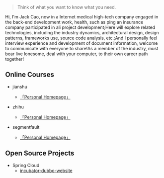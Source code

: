 
> Think of what you want to know what you need.

Hi, I'm Jack Cao, now in a Internet medical high-tech company engaged in the back-end development work, health, such as ping an insurance company participated in ali project development;Here will explore related technologies, including the industry dynamics, architectural design, design patterns, frameworks use, source code analysis, etc.;And I personally feel interview experience and development of document information, welcome to communicate with everyone to share!As a member of the industry, must bear live lonesome, deal with your computer, to their own career path together!



## Online Courses

- jianshu
    - [「Personal Homepage」](https://www.jianshu.com/u/faa01fa59ea3)

- zhihu
    - [「Personal Homepage」](https://www.zhihu.com/people/wang-le-6-62/activities)

- segmentfault
    - [「Personal Homepage」](https://segmentfault.com/u/xiaomage_5c10d17d26987)


## Open Source Projects

- Spring Cloud
  - [incubator-dubbo-website](https://github.com/apache/incubator-dubbo-website)
